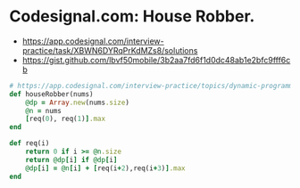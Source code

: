 # Codesignal.com: House Robber.

- https://app.codesignal.com/interview-practice/task/XBWN6DYRqPrKdMZs8/solutions
- https://gist.github.com/lbvf50mobile/3b2aa7fd6f1d0dc48ab1e2bfc9fff6cb

```Ruby
# https://app.codesignal.com/interview-practice/topics/dynamic-programming-basic
def houseRobber(nums)
    @dp = Array.new(nums.size)
    @n = nums
    [req(0), req(1)].max
end

def req(i)
    return 0 if i >= @n.size
    return @dp[i] if @dp[i]
    @dp[i] = @n[i] + [req(i+2),req(i+3)].max
end
```